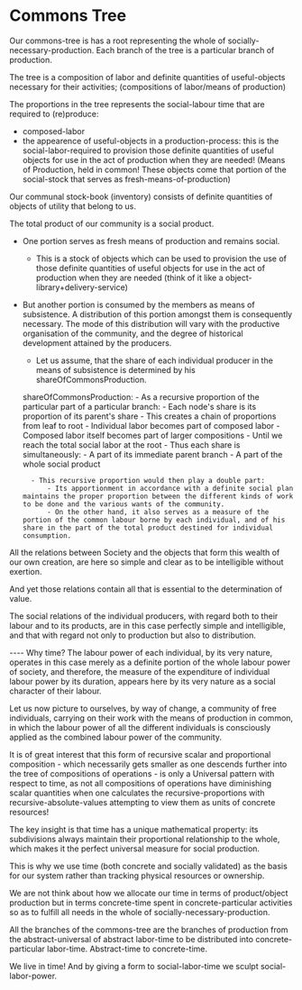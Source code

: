 # Commons Tree

Our commons-tree is has a root representing the whole of socially-necessary-production.
Each branch of the tree is a particular branch of production.

The tree is a composition of labor and definite quantities of useful-objects necessary for their activities; (compositions of labor/means of production)

The proportions in the tree represents the social-labour time that are required to (re)produce:
- composed-labor 
- the appearence of useful-objects in a production-process: this is the social-labor-required to provision those definite quantities of useful objects for use in the act of production when they are needed! (Means of Production, held in common! These objects come that portion of the social-stock that serves as fresh-means-of-production)

Our communal stock-book (inventory) consists of definite quantities of objects of utility that belong to us.

The total product of our community is a social product. 
- One portion serves as fresh means of production and remains social. 
    - This is a stock of objects which can be used to provision the use of those definite quantities of useful objects for use in the act of production when they are needed (think of it like a object-library+delivery-service)
- But another portion is consumed by the members as means of subsistence. 
        A distribution of this portion amongst them is consequently necessary. 
        The mode of this distribution will vary with the productive organisation of the community, and the degree of historical development attained by the producers. 
    - Let us assume, that the share of each individual producer in the means of subsistence is determined by his shareOfCommonsProduction. 
    
    shareOfCommonsProduction:
        - As a recursive proportion of the particular part of a particular branch:
            - Each node's share is its proportion of its parent's share
            - This creates a chain of proportions from leaf to root
            - Individual labor becomes part of composed labor
            - Composed labor itself becomes part of larger compositions
            - Until we reach the total social labor at the root
            - Thus each share is simultaneously:
                - A part of its immediate parent branch
                - A part of the whole social product
                
        - This recursive proportion would then play a double part:
            - Its apportionment in accordance with a definite social plan maintains the proper proportion between the different kinds of work to be done and the various wants of the community. 
            - On the other hand, it also serves as a measure of the portion of the common labour borne by each individual, and of his share in the part of the total product destined for individual consumption. 

All the relations between Society and the objects that form this wealth of our own creation, are here so simple and clear as to be intelligible without exertion.

And yet those relations contain all that is essential to the determination of value.

The social relations of the individual producers, with regard both to their labour and to its products, are in this case perfectly simple and intelligible, and that with regard not only to production but also to distribution.

---- Why time?
The labour power of each individual, by its very nature, operates in this case merely  as a definite portion of the whole labour power of society, 
and therefore, the measure of the expenditure of individual labour power by its duration, appears here by its very nature as a social character of their labour.

Let us now picture to ourselves, by way of change, a community of free individuals, carrying on their work with the means of production in common, 
in which the labour power of all the different individuals is consciously applied as the combined labour power of the community.

It is of great interest that this form of recursive scalar and proportional composition - which necessarily gets smaller as one descends further into the tree of compositions of operations - is only a Universal pattern with respect to time, as not all compositions of operations have diminishing scalar quantities when one calculates the recursive-proportions with recursive-absolute-values attempting to view them as units of concrete resources!

The key insight is that time has a unique mathematical property: its subdivisions always maintain their proportional relationship to the whole, which makes it the perfect universal measure for social production. 

This is why we use time (both concrete and socially validated) as the basis for our system rather than tracking physical resources or ownership.

We are not think about how we allocate our time in terms of product/object production but in terms concrete-time spent in concrete-particular activities so as to fulfill all needs in the whole of socially-necessary-production.

All the branches of the commons-tree are the branches of production from the abstract-universal of abstract labor-time to be distributed into concrete-particular labor-time. Abstract-time to concrete-time.

We live in time! And by giving a form to social-labor-time we sculpt social-labor-power.